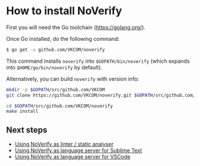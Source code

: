 # How to install NoVerify

First you will need the Go toolchain (https://golang.org/).

Once Go installed, do the following command:

```sh
$ go get -u github.com/VKCOM/noverify
```

This command installs `noverify` into `$GOPATH/bin/noverify` (which expands into `$HOME/go/bin/noverify` by default).

Alternatively, you can build `noverify` with version info:

```sh
mkdir -p $GOPATH/src/github.com/VKCOM
git clone https://github.com/VKCOM/noverify.git $GOPATH/src/github.com/VKCOM

cd $GOPATH/src/github.com/VKCOM/noverify
make install
```

## Next steps

- [Using NoVerify as linter / static analyser](linter-usage.md)
- [Using NoVerify as language server for Sublime Text](sublime-plugin.md)
- [Using NoVerify as language server for VSCode](vscode-plugin.md)

